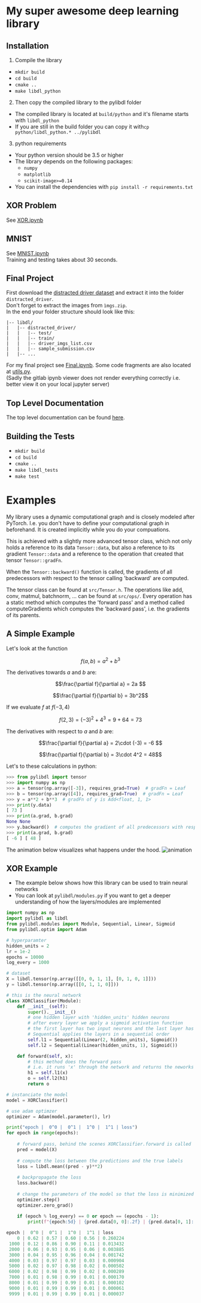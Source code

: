 # My super awesome deep learning library

## Installation
1. Compile the library
 - `mkdir build`
 - `cd build`
 - `cmake ..`
 - `make libdl_python`
2. Then copy the compiled library to the pylibdl folder
 - The compiled library is located at `build/python` and it's filename starts with `libdl_python`
 - If you are still in the build folder you can copy it with`cp python/libdl_python.* ../pylibdl`
3. python requirements  
 - Your python version should be 3.5 or higher
 - The library depends on the following packages:
   - `numpy`
   - `matplotlib`
   - `scikit-image>=0.14`
 - You can install the dependencies with `pip install -r requirements.txt`
 
## XOR Problem
See [XOR.ipynb](XOR.ipynb)

## MNIST
See [MNIST.ipynb](MNIST.ipynb)  
Training and testing takes about 30 seconds. 

## Final Project
First download the [distracted driver dataset](https://www.kaggle.com/c/state-farm-distracted-driver-detection/data) and extract it into the folder `distracted_driver`.  
Don't forget to extract the images from `ìmgs.zip`.  
In the end your folder structure should look like this:
```
|-- libdl/  
|   |-- distracted_driver/  
|   |   |-- test/  
|   |   |-- train/  
|   |   |-- driver_imgs_list.csv  
|   |   |-- sample_submission.csv  
|   |-- ...  
```
For my final project see [Final.ipynb](Final.ipynb). Some code fragments are also located at [utils.py](utils.py).  
(Sadly the gitlab ipynb viewer does not render everything correctly i.e. better view it on your local jupyter server)

## Top Level Documentation
The top level documentation can be found [here](https://gitlab.lrz.de/hansjakob/libdl/wikis/Top-Level-Documentation).

## Building the Tests
 - `mkdir build`
 - `cd build`
 - `cmake ..`
 - `make libdl_tests`
 - `make test`

# Examples
My library uses a dynamic computational graph and is closely modeled after PyTorch. 
I.e. you don't have to define your computational graph in beforehand. It is created implicitly while you do your compuations.

This is achieved with a slightly more advanced tensor class, which not only holds a reference to its data `Tensor::data`, but also a reference to its gradient `Tensor::data` and a reference to the operation that created that tensor `Tensor::gradFn`.

When the `Tensor::backward()` function is called, the gradients of all predecessors with respect to the tensor calling 'backward' are computed.

The tensor class can be found at `src/Tensor.h`. The operations like add, conv, matmul, batchnorm, ... can be found at `src/ops/`. Every operation has a static method which computes the 'forward pass' and a method called computeGradients which computes the 'backward pass', i.e. the gradients of its parents.

## A Simple Example
Let's look at the function
```math
f(a, b) = a^2 + b^3
```
The derivatives towards $`a`$ and $`b`$ are: 
```math 
\frac{\partial f}{\partial a} = 2a  
```

```math 
\frac{\partial f}{\partial b}  = 3b^2
```
If we evaluate $`f`$ at $`f(-3, 4)`$  
```math 
f(2, 3) = (-3)^2 + 4^3 = 9 + 64 = 73
```
The derivatives with respect to $`a`$ and $`b`$ are:  
```math 
\frac{\partial f}{\partial a} = 2\cdot (-3) = -6  
```

```math 
\frac{\partial f}{\partial b}  = 3\cdot 4^2 = 48
```

Let's to these calculations in python:

```python
>>> from pylibdl import tensor
>>> import numpy as np
>>> a = tensor(np.array([-3]), requires_grad=True)  # gradFn = Leaf
>>> b = tensor(np.array([4]), requires_grad=True)  # gradFn = Leaf
>>> y = a**2 + b**3  # gradFn of y is Add<float, 1, 1>
>>> print(y.data)
[ 73 ]
>>> print(a.grad, b.grad)
None None
>>> y.backward()  # computes the gradient of all predecessors with respect to y
>>> print(a.grad, b.grad)
[ -6 ] [ 48 ]
```

The animation below visualizes what happens under the hood. 
![animation](animation.gif)

## XOR Example
 - The example below shows how this library can be used to train neural networks
 - You can look at `pylibdl/modules.py` if you want to get a deeper understanding of how the layers/modules are implemented

```python
import numpy as np
import pylibdl as libdl
from pylibdl.modules import Module, Sequential, Linear, Sigmoid
from pylibdl.optim import Adam

# hyperparamter
hidden_units = 2
lr = 1e-2
epochs = 10000
log_every = 1000

# dataset
X = libdl.tensor(np.array([[0, 0, 1, 1], [0, 1, 0, 1]]))
y = libdl.tensor(np.array([[0, 1, 1, 0]]))

# this is the neural network
class XORClassifier(Module):
    def __init__(self):
        super().__init__()
        # one hidden layer with 'hidden_units' hidden neurons
        # after every layer we apply a sigmoid activation function
        # the first layer has two input neurons and the last layer has one output neuron
        # Sequential applies the layers in a sequential order
        self.l1 = Sequential(Linear(2, hidden_units), Sigmoid()) 
        self.l2 = Sequential(Linear(hidden_units, 1), Sigmoid())

    def forward(self, x):
        # this method does the forward pass
        # i.e. it runs 'x' through the network and returns the neworks output
        h1 = self.l1(x)
        o = self.l2(h1)
        return o

# instanciate the model
model = XORClassifier()

# use adam optimzer
optimizer = Adam(model.parameter(), lr)

print("epoch |  0^0 |  0^1 |  1^0 |  1^1 | loss")
for epoch in range(epochs):
    
    # forward pass, behind the scenes XORClassifier.forward is called
    pred = model(X)
    
    # compute the loss between the predictions and the true labels
    loss = libdl.mean((pred - y)**2)
    
    # backpropagate the loss
    loss.backward()
    
    # change the parameters of the model so that the loss is minimized and then reset the gradients
    optimizer.step()
    optimizer.zero_grad()
    
    if (epoch % log_every) == 0 or epoch == (epochs - 1):
        print(f"{epoch:5d} | {pred.data[0, 0]:.2f} | {pred.data[0, 1]:.2f} | {pred.data[0, 2]:.2f} | {pred.data[0, 3]:.2f} | {loss.data[0]:.6f}")

epoch |  0^0 |  0^1 |  1^0 |  1^1 | loss
    0 | 0.62 | 0.57 | 0.60 | 0.56 | 0.260224
 1000 | 0.12 | 0.86 | 0.90 | 0.11 | 0.013432
 2000 | 0.06 | 0.93 | 0.95 | 0.06 | 0.003885
 3000 | 0.04 | 0.95 | 0.96 | 0.04 | 0.001742
 4000 | 0.03 | 0.97 | 0.97 | 0.03 | 0.000904
 5000 | 0.02 | 0.97 | 0.98 | 0.02 | 0.000502
 6000 | 0.02 | 0.98 | 0.99 | 0.02 | 0.000289
 7000 | 0.01 | 0.98 | 0.99 | 0.01 | 0.000170
 8000 | 0.01 | 0.99 | 0.99 | 0.01 | 0.000102
 9000 | 0.01 | 0.99 | 0.99 | 0.01 | 0.000061
 9999 | 0.01 | 0.99 | 0.99 | 0.01 | 0.000037
```
